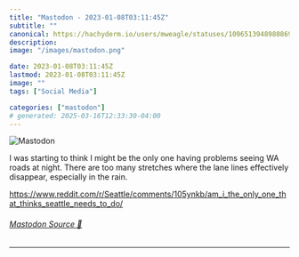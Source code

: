 ```yaml
---
title: "Mastodon - 2023-01-08T03:11:45Z"
subtitle: ""
canonical: https://hachyderm.io/users/mweagle/statuses/109651394898086930
description:
image: "/images/mastodon.png"

date: 2023-01-08T03:11:45Z
lastmod: 2023-01-08T03:11:45Z
image: ""
tags: ["Social Media"]

categories: ["mastodon"]
# generated: 2025-03-16T12:33:30-04:00
---
```

![Mastodon](/images/mastodon.png)

<p>I was starting to think I might be the only one having problems seeing WA roads at night. There are too many stretches where the lane lines effectively disappear, especially in the rain. </p><p><a href="https://www.reddit.com/r/Seattle/comments/105ynkb/am_i_the_only_one_that_thinks_seattle_needs_to_do/" target="_blank" rel="nofollow noopener noreferrer" translate="no"><span class="invisible">https://www.</span><span class="ellipsis">reddit.com/r/Seattle/comments/</span><span class="invisible">105ynkb/am_i_the_only_one_that_thinks_seattle_needs_to_do/</span></a></p>


###### [Mastodon Source 🐘](https://hachyderm.io/@mweagle/109651394898086930)

___
